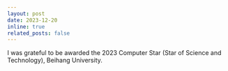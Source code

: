 ```yaml
---
layout: post
date: 2023-12-20
inline: true
related_posts: false
---
```


I was grateful to be awarded the 2023 Computer Star (Star of Science and Technology), Beihang University.
